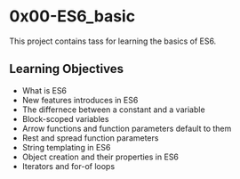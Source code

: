 # 0x00-ES6_basic
This project contains tass for learning the basics of ES6.
## Learning Objectives
- What is ES6
- New features introduces in ES6
- The differnece between a constant and a variable
- Block-scoped variables
- Arrow functions and function parameters default to them
- Rest and spread function parameters
- String templating in ES6
- Object creation and their properties in ES6
- Iterators and for-of loops
